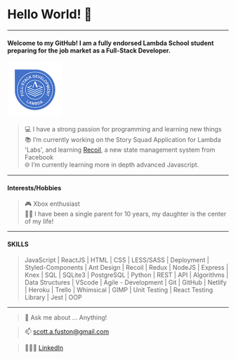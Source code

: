 # Hello World! 👋
---
  #### Welcome to my GitHub! I am a fully endorsed Lambda School student preparing for the job market as a Full-Stack Developer.
  ![alt text](https://github.com/fuston05/fuston05/blob/master/full-stack-web-development-technical-interviewing_126.png "Lambda School Endorsement Badge")
  > 💻 I have a strong passion for programming and learning new things<br>
   📚 I’m currently working on the Story Squad Application for Lambda 'Labs', and learning [Recoil](https://recoiljs.org/), a new state management system from Facebook<br>
   🌐 I’m currently learning more in depth advanced Javascript.
---
#### Interests/Hobbies
  >  🎮 Xbox enthusiast<br>
    👱‍♀️ I have been a single parent for 10 years, my daughter is the center of my life!
---
#### SKILLS
>JavaScript | ReactJS | HTML | CSS | LESS/SASS | Deployment | Styled-Components | Ant Design | Recoil | Redux | NodeJS | Express | Knex | SQL | SQLite3 | PostgreSQL | Python | REST | API | Algorithms | Data Structures | VScode | Agile - Development | Git | GitHub | Netlify | Heroku | Trello | Whimsical | GIMP | Unit Testing | React Testing Library | Jest | OOP
---
> 💬 Ask me about ... Anything!

> 📫 [scott.a.fuston@gmail.com](scott.a.fuston@gmail.com)
    
> 🙋🏽‍♂️ [LinkedIn](https://www.linkedin.com/in/scott-fuston/)
